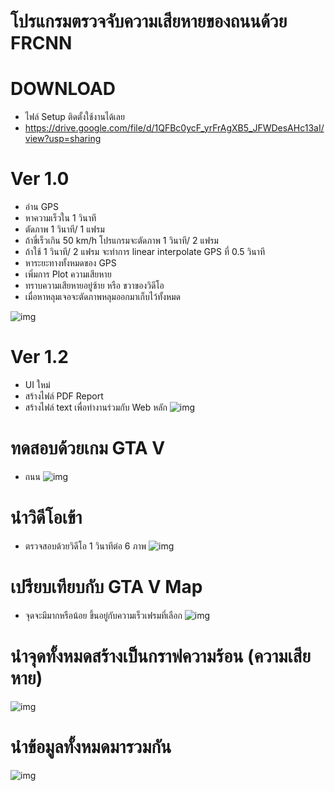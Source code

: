 # โปรแกรมตรวจจับความเสียหายของถนนด้วย FRCNN
# DOWNLOAD
- ไฟล์ Setup ติดตั้งใช้งานได้เลย
- https://drive.google.com/file/d/1QFBc0ycF_yrFrAgXB5_JFWDesAHc13aI/view?usp=sharing

# Ver 1.0
- อ่าน GPS 
- หาความเร็วใน 1 วินาที
- ตัดภาพ 1 วินาที/ 1 แฟรม
- ถ้าขี่เร็วเกิน 50 km/h โปรแกรมจะตัดภาพ 1 วินาที/ 2 แฟรม
- ถ้าใช้ 1 วินาที/ 2 แฟรม จะทำการ linear interpolate GPS ที่ 0.5 วินาที
- หาระยะทางทั้งหมดของ GPS
- เพิ่มการ Plot ความเสียหาย
- ทราบความเสียหายอยู่ซ้าย หรือ ขวาของวิดีโอ 
- เมื่อหาหลุมเจอจะตัดภาพหลุมออกมาเก็บไว้ทั้งหมด

![img](https://i.imgur.com/quLHqqw.png)


# Ver 1.2
- UI ใหม่
- สร้างไฟล์ PDF Report 
- สร้างไฟล์ text เพื่อทำงานร่วมกับ Web หลัก
![img](https://i.imgur.com/DJ0QBSg.png)


# ทดสอบด้วยเกม GTA V
- ถนน
![img](https://i.imgur.com/aM39tIz.jpg)

# นำวิดีโอเข้า
- ตรวจสอบด้วยวิดีโอ 1 วินาทีต่อ 6 ภาพ
![img](https://i.imgur.com/n3drsiU.png)

# เปรียบเทียบกับ GTA V Map
- จุดจะมีมากหรือน้อย ขึ้นอยู่กับความเร็วเฟรมที่เลือก
![img](https://i.imgur.com/bAZJXzk.jpg)

# นำจุดทั้งหมดสร้างเป็นกราฟความร้อน (ความเสียหาย)
![img](https://i.imgur.com/lnLOdee.png)

# นำข้อมูลทั้งหมดมารวมกัน
![img](https://media0.giphy.com/media/p9jDAX9JruRnaYmcLx/giphy.gif?cid=790b761187dc30cbf0d00a37305b351c75943164c9a530ce&rid=giphy.gif&ct=g)



